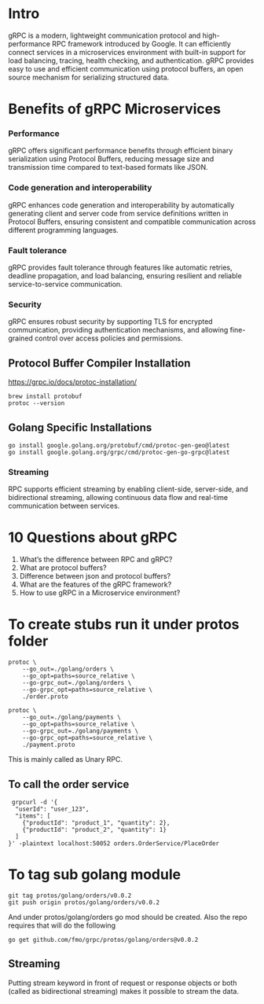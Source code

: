 # Intro

gRPC is a modern, lightweight communication protocol and high-performance RPC framework introduced by Google. It can efficiently connect services in a microservices environment
with built-in support for load balancing, tracing, health checking, and authentication. gRPC provides easy to use and efficient communication using protocol buffers,
an open source mechanism for serializing structured data.

# Benefits of gRPC Microservices

### Performance

gRPC offers significant performance benefits through efficient binary serialization using Protocol Buffers, reducing message size and transmission time compared to text-based formats like JSON.

### Code generation and interoperability

gRPC enhances code generation and interoperability by automatically generating client and server code from service definitions written in Protocol Buffers, ensuring consistent and compatible communication across different programming languages.

### Fault tolerance

gRPC provides fault tolerance through features like automatic retries, deadline propagation, and load balancing, ensuring resilient and reliable service-to-service communication.

### Security

gRPC ensures robust security by supporting TLS for encrypted communication, providing authentication mechanisms, and allowing fine-grained control over access policies and permissions.

## Protocol Buffer Compiler Installation

https://grpc.io/docs/protoc-installation/

```
brew install protobuf
protoc --version 
```

## Golang Specific Installations

```
go install google.golang.org/protobuf/cmd/protoc-gen-geo@latest
go install google.golang.org/grpc/cmd/protoc-gen-go-grpc@latest
```

### Streaming

RPC supports efficient streaming by enabling client-side, server-side, and bidirectional streaming, allowing continuous data flow and real-time communication between services.

# 10 Questions about gRPC

1) What’s the difference between RPC and gRPC?
2) What are protocol buffers? 
3) Difference between json and protocol buffers?
4) What are the features of the gRPC framework?
5) How to use gRPC in a Microservice environment?

# To create stubs run it under protos folder

```
protoc \
    --go_out=./golang/orders \
    --go_opt=paths=source_relative \
    --go-grpc_out=./golang/orders \
    --go-grpc_opt=paths=source_relative \
    ./order.proto
```

```
protoc \
    --go_out=./golang/payments \
    --go_opt=paths=source_relative \
    --go-grpc_out=./golang/payments \
    --go-grpc_opt=paths=source_relative \
    ./payment.proto
```

This is mainly called as Unary RPC.

## To call the order service

```
 grpcurl -d '{                                           
  "userId": "user_123",
  "items": [
    {"productId": "product_1", "quantity": 2},
    {"productId": "product_2", "quantity": 1}
  ]
}' -plaintext localhost:50052 orders.OrderService/PlaceOrder
```

# To tag sub golang module

```
git tag protos/golang/orders/v0.0.2
git push origin protos/golang/orders/v0.0.2
```

And under protos/golang/orders go mod should be created. Also the repo requires that 
will do the following 

```
go get github.com/fmo/grpc/protos/golang/orders@v0.0.2
```

## Streaming

Putting stream keyword in front of request or response objects or both (called as bidirectional streaming)
makes it possible to stream the data.
